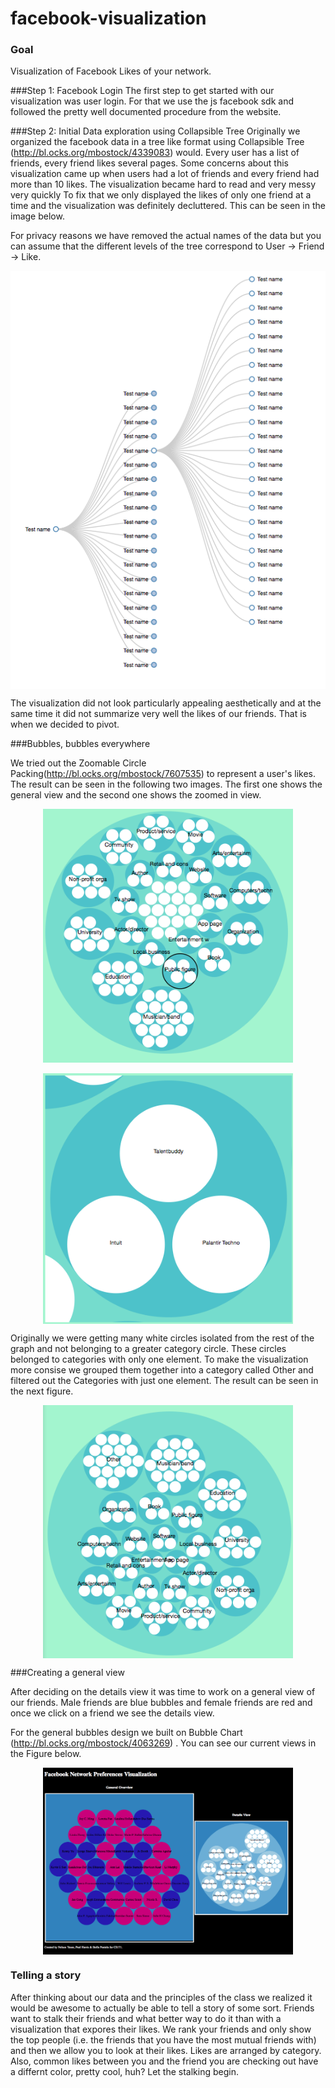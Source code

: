facebook-visualization
======================

### Goal
Visualization of Facebook Likes of your network.

###Step 1: Facebook Login
The first step to get started with our visualization was user login. For that we use the js facebook sdk and followed the pretty well documented procedure from the website.

###Step 2: Initial Data exploration using Collapsible Tree
Originally we organized the facebook data in a tree like format using Collapsible Tree (http://bl.ocks.org/mbostock/4339083) would. Every user has a list of friends, every friend likes several pages.  Some concerns about this visualization came up when users had a lot of friends and every friend had more than 10 likes. The visualization became hard to read and very messy very quickly To fix that we only displayed the likes of only one friend at a time and the visualization was definitely decluttered. This can be seen in the image below. 

For privacy reasons we have removed the actual names of the data but you can assume that the different levels of the tree correspond to User -> Friend -> Like.

<img src="img/collapsibletree.png" width="800" style="display: block; margin-left:auto; margin-right:auto;"/>

The visualization did not look particularly appealing aesthetically and at the same time it did not summarize very well the likes of our friends. That is when we decided to pivot.

###Bubbles, bubbles everywhere

We tried out the Zoomable Circle Packing(http://bl.ocks.org/mbostock/7607535) to represent a user's likes. The result can be seen in the following two images. The first one shows the general view and the second one shows the zoomed in view.

<img src="img/bubble_general.png" width="400" style="display: block; margin-left:auto; margin-right:auto;"/> <br>
<img src="img/bubble_details.png" width="400" style="display: block; margin-left:auto; margin-right:auto;"/>

Originally we were getting many white circles isolated from the rest of the graph and not belonging to a greater category circle. These circles belonged to categories with only one element. To make the visualization more consise we grouped them together into a category called Other and filtered out the Categories with just one element. The result can be seen in the next figure.

<img src="img/bubble_filtered.png" width="400" style="display: block; margin-left:auto; margin-right:auto;"/>

###Creating a general view

After deciding on the details view it was time to work on a general view of our friends. Male friends are blue bubbles and female friends are red and once we click on a friend we see the details view. 

For the general bubbles design we built on Bubble Chart (http://bl.ocks.org/mbostock/4063269) . You can see our current views in the Figure below.

<img src="img/twoviews.png" width="400" style="display: block; margin-left:auto; margin-right:auto;"/>


### Telling a story
After thinking about our data and the principles of the class we realized it would be awesome to actually be able to tell a story of some sort. Friends want to stalk their friends and what better way to do it than with a visualization that expores their likes. We rank your friends and only show the top people (i.e. the friends that you have the most mutual friends with) and then we allow you to look at their likes. Likes are arranged by category. Also, common likes between you and the friend you are checking out have a differnt color, pretty cool, huh? Let the stalking begin.
















